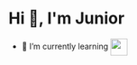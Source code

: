 <h1>Hi 👋, I'm Junior</h1>

- 🌱 I’m currently learning <img align="center" src="https://user-images.githubusercontent.com/116317572/235540736-4ef227f7-5249-42f5-a7cb-7c474203a31e.svg" width="30" height="30"/>





